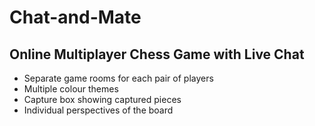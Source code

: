 # Chat-and-Mate
## Online Multiplayer Chess Game with Live Chat
* Separate game rooms for each pair of players
* Multiple colour themes
* Capture box showing captured pieces
* Individual  perspectives of the board

